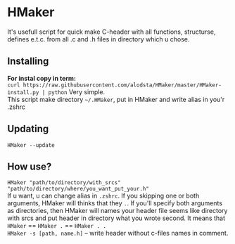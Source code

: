 # HMaker
It's usefull script for quick make C-header with all functions, structurse, defines e.t.c. from all .c and .h files in directory which u chose.
## Installing
**For instal copy in term:**  
`curl https://raw.githubusercontent.com/alodsta/HMaker/master/HMaker-install.py | python` 
Very simple.  
This script make directory `~/.HMaker`, put in HMaker and write alias in you'r .zshrc
## Updating
`HMaker --update`
## How use?
`HMaker "path/to/directory/with_srcs" "path/to/directory/where/you_want_put_your.h"`  
If u want, u can change alias in `.zshrc`.
If you skipping one or both arguments, HMaker will thinks that they `.`.
If you'll specify both arguments as directories, then HMaker will names your header file seems like directory with srcs and put header in directory what you wrote second. It means that `HMaker` == `HMaker .` == `HMaker . .`  
`HMaker -s [path, name.h]` – write header without c-files names in comment.
